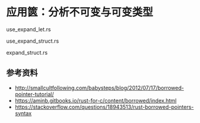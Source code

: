 # 应用篋：分析不可变与可变类型

use_expand_let.rs

use_expand_struct.rs

expand_struct.rs





## 参考资料
- http://smallcultfollowing.com/babysteps/blog/2012/07/17/borrowed-pointer-tutorial/
- https://aminb.gitbooks.io/rust-for-c/content/borrowed/index.html
- https://stackoverflow.com/questions/18943513/rust-borrowed-pointers-syntax